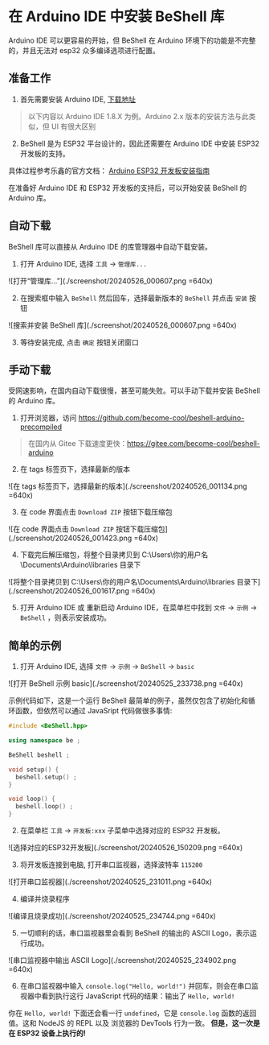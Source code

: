
# 在 Arduino IDE 中安装 BeShell 库

Arduino IDE 可以更容易的开始，但 BeShell 在 Arduino 环境下的功能是不完整的，并且无法对 esp32 众多编译选项进行配置。



## 准备工作

1. 首先需要安装 Arduino IDE, [下载地址](https://www.arduino.cc/en/software)

> 以下内容以 Arduino IDE 1.8.X 为例。Arduino 2.x 版本的安装方法与此类似，但 UI 有很大区别

2. BeShell 是为 ESP32 平台设计的，因此还需要在 Arduino IDE 中安装 ESP32 开发板的支持。

具体过程参考乐鑫的官方文档： [Arduino ESP32 开发板安装指南](https://docs.espressif.com/projects/arduino-esp32/en/latest/installing.html)

在准备好 Arduino IDE 和 ESP32 开发板的支持后，可以开始安装 BeShell 的 Arduino 库。

## 自动下载

BeShell 库可以直接从 Arduino IDE 的库管理器中自动下载安装。

1. 打开 Arduino IDE, 选择 `工具` -> `管理库...`

![打开“管理库...”](./screenshot/20240526_000607.png =640x)

2. 在搜索框中输入 `BeShell` 然后回车，选择最新版本的 `BeShell` 并点击 `安装` 按钮

![搜索并安装  BeShell 库](./screenshot/20240526_000607.png =640x)

3. 等待安装完成, 点击 `确定` 按钮关闭窗口

## 手动下载

受网速影响，在国内自动下载很慢，甚至可能失败。可以手动下载并安装 BeShell 的 Arduino 库。

1. 打开浏览器，访问 https://github.com/become-cool/beshell-arduino-precompiled

> 在国内从 Gitee 下载速度更快：https://gitee.com/become-cool/beshell-arduino

2. 在 tags 标签页下，选择最新的版本

![在 tags 标签页下，选择最新的版本](./screenshot/20240526_001134.png =640x)

3. 在 code 界面点击 `Download ZIP` 按钮下载压缩包

![在 code 界面点击 `Download ZIP` 按钮下载压缩包](./screenshot/20240526_001423.png =640x)

4. 下载完后解压缩包，将整个目录拷贝到 C:\Users\你的用户名\Documents\Arduino\libraries 目录下

![将整个目录拷贝到 C:\Users\你的用户名\Documents\Arduino\libraries 目录下](./screenshot/20240526_001617.png =640x)

5. 打开 Arduino IDE 或 重新启动 Arduino IDE，在菜单栏中找到 `文件` -> `示例` -> `BeShell` ，则表示安装成功。


## 简单的示例

1. 打开 Arduino IDE, 选择 `文件` -> `示例` -> `BeShell` -> `basic`

![打开 BeShell 示例 basic](./screenshot/20240525_233738.png =640x)

示例代码如下，这是一个运行 BeShell 最简单的例子，虽然仅包含了初始化和循环函数，但依然可以通过 JavaSript 代码做很多事情:

```cpp
#include <BeShell.hpp>

using namespace be ;

BeShell beshell ;

void setup() {
  beshell.setup() ;
}

void loop() {
  beshell.loop() ;
}
```

2. 在菜单栏 `工具` -> `开发板:xxx` 子菜单中选择对应的 ESP32 开发板。

![选择对应的ESP32开发板](./screenshot/20240526_150209.png =640x)


3. 将开发板连接到电脑, 打开串口监视器，选择波特率 `115200`

![打开串口监视器](./screenshot/20240525_231011.png =640x)

4. 编译并烧录程序

![编译且烧录成功](./screenshot/20240525_234744.png =640x)

5. 一切顺利的话，串口监视器里会看到 BeShell 的输出的 ASCII Logo，表示运行成功。

![串口监视器中输出 ASCII Logo](./screenshot/20240525_234902.png =640x)

6. 在串口监视器中输入 `console.log("Hello, world!")` 并回车，则会在串口监视器中看到执行这行 JavaScript 代码的结果：输出了 `Hello, world!`

你在 `Hello, world!` 下面还会看一行 `undefined`，它是 `console.log` 函数的返回值。这和 NodeJS 的 REPL 以及 浏览器的 DevTools 行为一致。 **但是，这一次是在 ESP32 设备上执行的!**